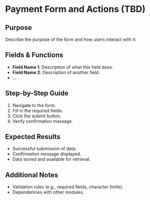 # Payment Form and Actions (TBD)

## Purpose
Describe the purpose of the form and how users interact with it.

## Fields & Functions
- **Field Name 1**: Description of what this field does.
- **Field Name 2**: Description of another field.
- ...

## Step-by-Step Guide
1. Navigate to the form.
2. Fill in the required fields.
3. Click the submit button.
4. Verify confirmation message.

## Expected Results
- Successful submission of data.
- Confirmation message displayed.
- Data stored and available for retrieval.

## Additional Notes
- Validation rules (e.g., required fields, character limits).
- Dependencies with other modules.
